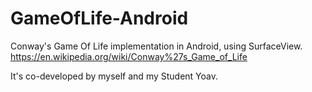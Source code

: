 # GameOfLife-Android
Conway's Game Of Life implementation in Android, using SurfaceView. 
https://en.wikipedia.org/wiki/Conway%27s_Game_of_Life

It's co-developed by myself and my Student Yoav. 


